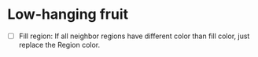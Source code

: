 Low-hanging fruit
=================
- [ ] Fill region: If all neighbor regions have different color than fill color,
  just replace the Region color.